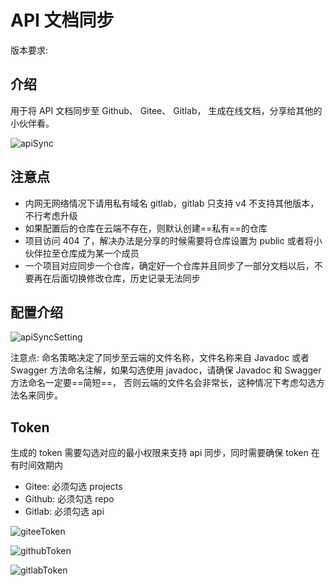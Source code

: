 ---
---

# API 文档同步

版本要求: <Badge text="2022.2.7+" />

## 介绍

用于将 API 文档同步至<ColorIcon icon="github" /> Github、<ColorIcon icon="gitee" /> Gitee、<ColorIcon icon="gitlab" /> Gitlab，
生成在线文档，分享给其他的小伙伴看。

![apiSync](/img/2022.2.7/apiSync.png)

## 注意点

- 内网无网络情况下请用私有域名 gitlab，gitlab 只支持 v4 不支持其他版本，不行考虑升级
- 如果配置后的仓库在云端不存在，则默认创建==私有==的仓库
- 项目访问 404 了，解决办法是分享的时候需要将仓库设置为 public 或者将小伙伴拉至仓库成为某一个成员
- 一个项目对应同步一个仓库，确定好一个仓库并且同步了一部分文档以后，不要再在后面切换修改仓库，历史记录无法同步

## 配置介绍

![apiSyncSetting](/img/2022.2.7/apiSyncSetting.png "同步配置")

注意点: 命名策略决定了同步至云端的文件名称，文件名称来自 Javadoc 或者 Swagger 方法命名注解，如果勾选使用 javadoc，请确保 Javadoc 和 Swagger 方法命名一定要==简短==，
否则云端的文件名会非常长，这种情况下考虑勾选方法名来同步。

## Token

生成的 token 需要勾选对应的最小权限来支持 api 同步，同时需要确保 token 在有时间效期内

- Gitee: 必须勾选 projects
- Github: 必须勾选 repo
- Gitlab: 必须勾选 api

![giteeToken](/img/2022.2.7/giteeToken.png "Gitee token")

![githubToken](/img/2022.2.7/githubToken.png "Github token")

![gitlabToken](/img/2022.2.7/gitlabToken.png "Gitlab token")
